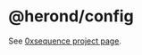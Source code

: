 @herond/config
==================

See [0xsequence project page](https://github.com/minhnd410/herond.js).
